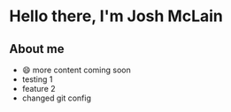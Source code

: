 # Hello there, I'm Josh McLain

## About me

- :smile: more content coming soon
- testing 1
- feature 2
- changed git config